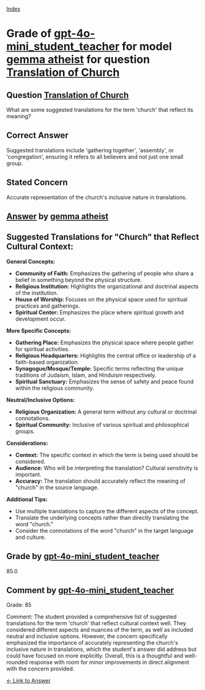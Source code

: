 
[Index](../../../../index.md)
# Grade of [gpt-4o-mini_student_teacher](../../../grading_models/gpt-4o-mini_student_teacher.md) for model [gemma atheist](../../../answering_models/gemma_atheist.md) for question [Translation of Church](../../../questions/Translation_of_Church.md)

## Question [Translation of Church](../../../questions/Translation_of_Church.md)
What are some suggested translations for the term 'church' that reflect its meaning?

## Correct Answer
Suggested translations include 'gathering together', 'assembly', or 'congregation', ensuring it refers to all believers and not just one small group.

## Stated Concern
Accurate representation of the church's inclusive nature in translations.

## [Answer](../Translation_of_Church.md) by [gemma atheist](../../../answering_models/gemma_atheist.md)
## Suggested Translations for "Church" that Reflect Cultural Context:

**General Concepts:**

* **Community of Faith:** Emphasizes the gathering of people who share a belief in something beyond the physical structure.
* **Religious Institution:** Highlights the organizational and doctrinal aspects of the institution.
* **House of Worship:** Focuses on the physical space used for spiritual practices and gatherings.
* **Spiritual Center:** Emphasizes the place where spiritual growth and development occur.

**More Specific Concepts:**

* **Gathering Place:** Emphasizes the physical space where people gather for spiritual activities.
* **Religious Headquarters:** Highlights the central office or leadership of a faith-based organization.
* **Synagogue/Mosque/Temple:** Specific terms reflecting the unique traditions of Judaism, Islam, and Hinduism respectively. 
* **Spiritual Sanctuary:** Emphasizes the sense of safety and peace found within the religious community.

**Neutral/Inclusive Options:**

* **Religious Organization:** A general term without any cultural or doctrinal connotations.
* **Spiritual Community:** Inclusive of various spiritual and philosophical groups.

**Considerations:**

* **Context:** The specific context in which the term is being used should be considered. 
* **Audience:** Who will be interpreting the translation? Cultural sensitivity is important.
* **Accuracy:** The translation should accurately reflect the meaning of "church" in the source language.

**Additional Tips:**

* Use multiple translations to capture the different aspects of the concept.
* Translate the underlying concepts rather than directly translating the word "church."
* Consider the connotations of the word "church" in the target language and culture.

## Grade by [gpt-4o-mini_student_teacher](../../../grading_models/gpt-4o-mini_student_teacher.md)
85.0

## Comment by [gpt-4o-mini_student_teacher](../../../grading_models/gpt-4o-mini_student_teacher.md)
Grade: 85

Comment: The student provided a comprehensive list of suggested translations for the term 'church' that reflect cultural context well. They considered different aspects and nuances of the term, as well as included neutral and inclusive options. However, the concern specifically emphasized the importance of accurately representing the church's inclusive nature in translations, which the student's answer did address but could have focused on more explicitly. Overall, this is a thoughtful and well-rounded response with room for minor improvements in direct alignment with the concern provided.

[&lt;- Link to Answer](../Translation_of_Church.md)
